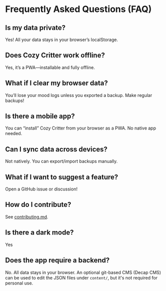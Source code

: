 # Frequently Asked Questions (FAQ)

## Is my data private?

Yes! All your data stays in your browser’s localStorage.

## Does Cozy Critter work offline?

Yes, it’s a PWA—installable and fully offline.

## What if I clear my browser data?

You’ll lose your mood logs unless you exported a backup. Make regular backups!

## Is there a mobile app?

You can “install” Cozy Critter from your browser as a PWA. No native app needed.

## Can I sync data across devices?

Not natively. You can export/import backups manually.

## What if I want to suggest a feature?

Open a GitHub issue or discussion!

## How do I contribute?

See [contributing.md](./contributing.md).

## Is there a dark mode?

Yes

## Does the app require a backend?

No. All data stays in your browser. An optional git-based CMS (Decap CMS) can be used to edit the JSON files under `content/`, but it's not required for personal use.
